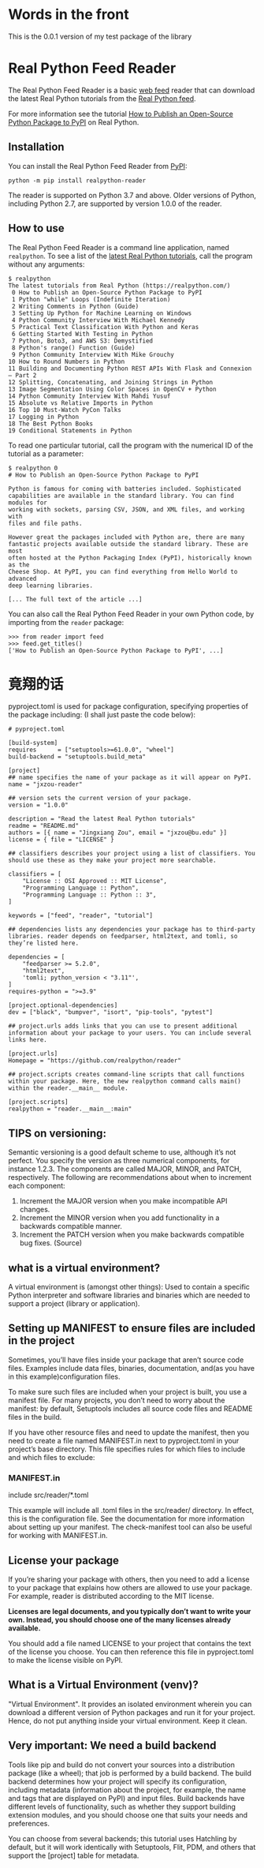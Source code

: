 # Words in the front 
This is the 0.0.1 version of my test package of the library

# Real Python Feed Reader

The Real Python Feed Reader is a basic [web feed](https://en.wikipedia.org/wiki/Web_feed) reader that can download the latest Real Python tutorials from the [Real Python feed](https://realpython.com/contact/#rss-atom-feed).

For more information see the tutorial [How to Publish an Open-Source Python Package to PyPI](https://realpython.com/pypi-publish-python-package/) on Real Python.

## Installation

You can install the Real Python Feed Reader from [PyPI](https://pypi.org/project/realpython-reader/):

    python -m pip install realpython-reader

The reader is supported on Python 3.7 and above. Older versions of Python, including Python 2.7, are supported by version 1.0.0 of the reader.

## How to use

The Real Python Feed Reader is a command line application, named `realpython`. To see a list of the [latest Real Python tutorials](https://realpython.com/), call the program without any arguments:

    $ realpython
    The latest tutorials from Real Python (https://realpython.com/)
     0 How to Publish an Open-Source Python Package to PyPI
     1 Python "while" Loops (Indefinite Iteration)
     2 Writing Comments in Python (Guide)
     3 Setting Up Python for Machine Learning on Windows
     4 Python Community Interview With Michael Kennedy
     5 Practical Text Classification With Python and Keras
     6 Getting Started With Testing in Python
     7 Python, Boto3, and AWS S3: Demystified
     8 Python's range() Function (Guide)
     9 Python Community Interview With Mike Grouchy
    10 How to Round Numbers in Python
    11 Building and Documenting Python REST APIs With Flask and Connexion – Part 2
    12 Splitting, Concatenating, and Joining Strings in Python
    13 Image Segmentation Using Color Spaces in OpenCV + Python
    14 Python Community Interview With Mahdi Yusuf
    15 Absolute vs Relative Imports in Python
    16 Top 10 Must-Watch PyCon Talks
    17 Logging in Python
    18 The Best Python Books
    19 Conditional Statements in Python

To read one particular tutorial, call the program with the numerical ID of the tutorial as a parameter:

    $ realpython 0
    # How to Publish an Open-Source Python Package to PyPI

    Python is famous for coming with batteries included. Sophisticated
    capabilities are available in the standard library. You can find modules for
    working with sockets, parsing CSV, JSON, and XML files, and working with
    files and file paths.

    However great the packages included with Python are, there are many
    fantastic projects available outside the standard library. These are most
    often hosted at the Python Packaging Index (PyPI), historically known as the
    Cheese Shop. At PyPI, you can find everything from Hello World to advanced
    deep learning libraries.

    [... The full text of the article ...]

You can also call the Real Python Feed Reader in your own Python code, by importing from the `reader` package:

    >>> from reader import feed
    >>> feed.get_titles()
    ['How to Publish an Open-Source Python Package to PyPI', ...]


# 竟翔的话

pyproject.toml is used for package configuration, specifying properties of the package including: (I shall just paste the code below):

    # pyproject.toml

    [build-system]
    requires      = ["setuptools>=61.0.0", "wheel"]
    build-backend = "setuptools.build_meta"

    [project]
    ## name specifies the name of your package as it will appear on PyPI.
    name = "jxzou-reader" 

    ## version sets the current version of your package.
    version = "1.0.0" 

    description = "Read the latest Real Python tutorials"
    readme = "README.md"
    authors = [{ name = "Jingxiang Zou", email = "jxzou@bu.edu" }]
    license = { file = "LICENSE" }

    ## classifiers describes your project using a list of classifiers. You should use these as they make your project more searchable.

    classifiers = [
        "License :: OSI Approved :: MIT License",
        "Programming Language :: Python",
        "Programming Language :: Python :: 3",
    ]

    keywords = ["feed", "reader", "tutorial"]

    ## dependencies lists any dependencies your package has to third-party libraries. reader depends on feedparser, html2text, and tomli, so they’re listed here.

    dependencies = [
        "feedparser >= 5.2.0",
        "html2text",
        'tomli; python_version < "3.11"',
    ]
    requires-python = ">=3.9"

    [project.optional-dependencies]
    dev = ["black", "bumpver", "isort", "pip-tools", "pytest"]

    ## project.urls adds links that you can use to present additional information about your package to your users. You can include several links here.

    [project.urls]
    Homepage = "https://github.com/realpython/reader"

    ## project.scripts creates command-line scripts that call functions within your package. Here, the new realpython command calls main() within the reader.__main__ module.

    [project.scripts]
    realpython = "reader.__main__:main"


## TIPS on versioning: 

Semantic versioning is a good default scheme to use, although it’s not perfect. You specify the version as three numerical components, for instance 1.2.3. The components are called MAJOR, MINOR, and PATCH, respectively. The following are recommendations about when to increment each component:

1. Increment the MAJOR version when you make incompatible API changes.
2. Increment the MINOR version when you add functionality in a backwards compatible manner.
3. Increment the PATCH version when you make backwards compatible bug fixes. (Source)

## what is a virtual environment?

A virtual environment is (amongst other things): 
Used to contain a specific Python interpreter and software libraries and binaries which are needed to support a project (library or application).

## Setting up MANIFEST to ensure files are included in the project 
Sometimes, you’ll have files inside your package that aren’t source code files. 
Examples include data files, binaries, documentation, and(as you have in this example)configuration files.

To make sure such files are included when your project is built, you use a manifest file. For many projects, you don’t need to worry about the manifest: by default, Setuptools includes all source code files and README files in the build.

If you have other resource files and need to update the manifest, then you need to create a file named MANIFEST.in next to pyproject.toml in your project’s base directory. This file specifies rules for which files to include and which files to exclude:

### MANIFEST.in
include src/reader/*.toml

This example will include all .toml files in the src/reader/ directory. In effect, this is the configuration file.
See the documentation for more information about setting up your manifest. The check-manifest tool can also be useful for working with MANIFEST.in.

## License your package 
If you’re sharing your package with others, then you need to add a license to your package that explains how others are allowed to use your package. 
For example, reader is distributed according to the MIT license.

**Licenses are legal documents, and you typically don’t want to write your own.
Instead, you should choose one of the many licenses already available.**

You should add a file named LICENSE to your project that contains the text of the license you choose. 
You can then reference this file in pyproject.toml to make the license visible on PyPI.

## What is a Virtual Environment (venv)?
 "Virtual Environment". It provides an isolated environment wherein you can download a different version of Python packages and run it for your project. Hence, do not put anything inside your virtual environment. Keep it clean.

## Very important: We need a build backend
Tools like pip and build do not convert your sources into a distribution package (like a wheel); that job is performed by a build backend. The build backend determines how your project will specify its configuration, including metadata (information about the project, for example, the name and tags that are displayed on PyPI) and input files. Build backends have different levels of functionality, such as whether they support building extension modules, and you should choose one that suits your needs and preferences.

You can choose from several backends; this tutorial uses Hatchling by default, but it will work identically with Setuptools, Flit, PDM, and others that support the [project] table for metadata.

 
